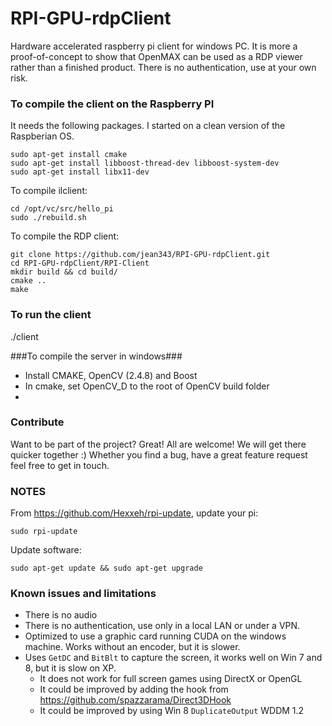 RPI-GPU-rdpClient
=================

Hardware accelerated raspberry pi client for windows PC.
It is more a proof-of-concept to show that OpenMAX can be used as a RDP viewer rather than a finished product.
There is no authentication, use at your own risk.

### To compile the client on the Raspberry PI ###

It needs the following packages. I started on a clean version of the Raspberian OS.

```
sudo apt-get install cmake
sudo apt-get install libboost-thread-dev libboost-system-dev
sudo apt-get install libx11-dev
```

To compile ilclient:
```
cd /opt/vc/src/hello_pi
sudo ./rebuild.sh
```

To compile the RDP client:
```
git clone https://github.com/jean343/RPI-GPU-rdpClient.git
cd RPI-GPU-rdpClient/RPI-Client
mkdir build && cd build/
cmake ..
make
```

### To run the client ###
./client

###To compile the server in windows###
- Install CMAKE, OpenCV (2.4.8) and Boost
- In cmake, set OpenCV_D to the root of OpenCV build folder
- 

### Contribute ###

Want to be part of the project? Great! All are welcome! We will get there quicker together :)
Whether you find a bug, have a great feature request feel free to get in touch.

### NOTES ###
From https://github.com/Hexxeh/rpi-update, update your pi:
```
sudo rpi-update
```
Update software:
```
sudo apt-get update && sudo apt-get upgrade
```

### Known issues and limitations ###
- There is no audio
- There is no authentication, use only in a local LAN or under a VPN.
- Optimized to use a graphic card running CUDA on the windows machine. Works without an encoder, but it is slower.
- Uses ```GetDC``` and ```BitBlt``` to capture the screen, it works well on Win 7 and 8, but it is slow on XP.
  - It does not work for full screen games using DirectX or OpenGL
  - It could be improved by adding the hook from https://github.com/spazzarama/Direct3DHook
  - It could be improved by using Win 8 ```DuplicateOutput``` WDDM 1.2
